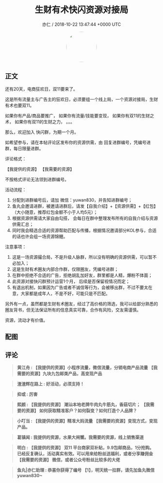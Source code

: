 <h1 align="center">生财有术快闪资源对接局</h1>
<p align="center">
    <a>亦仁 / 2018-10-22 13:47:44 &#43;0000 UTC</a>
</p>

<div align="center">
    <img src="https://images.zsxq.com/Fn3NQqCN8nuGF86yZPXSbEsl0mb3?e=1590940799&amp;token=kIxbL07-8jAj8w1n4s9zv64FuZZNEATmlU_Vm6zD:pfbNc8W3hS0oYG_hyXXh_rHMHuc=" width="100" height="100" style="border:1px solid;border-radius:50%; color:#ffffff"/>
</div>

## 正文

<div>
                 

还有20天，电商狂欢日，双11要来了。

这是所有流量主与广告主的狂欢日，必须要组一个线上局，一个资源对接局，生财有术也要双11。

如果你有产品/商品要推广，
如果你有流量/技能要变现，
如果你有双11的生财之术，
如果你有双11的生财之力，
。。。

那么，欢迎加入 快闪群，为期一个月。

如希望参与，请在本帖评论区发布你的资源供需，由 回复进群编号，凭编号进群，每日限量进群。

评论格式：

【我提供的资源】
【我需要的资源】

不按格式评论无法领到进群编号。

活动流程：

1. 分配到进群编号后，请加 微信：yuwan830，并告知进群编号；
2. 鱼丸会邀请进群，被邀请进群后，请发【自我介绍】&#43;【资源供需】&#43;【红包】（大小随意，推荐红包金额不小于人均5元）；
3. 根据资源供需请大家自由勾搭， 会每日在群中整理发布所有的自我介绍与资源供需汇总；
4. 同时我会精选合适的资源帮助匹配与传播，根据情况邀请部分KOL参与，合适的话也许会组一场资源锦鲤。 

注意事项：

1. 这是一场资源撮合局，不是升级人脉群，所以没有明确的资源供需，可以暂不必加入；
2. 这是生财有术圈友内部合作群，仅限圈友，凭编号进群；
3. 在群中拒绝不合适的广告，拒绝胡乱加好友，群里都是人精，爆粉不体面；
4. 此资源对接快闪群预计运营1个月， 后续是否保留视情况而定；
5. 有退出机制，如果因为广告或者不诚信等行为，会被移出群，不过不要太在意，大家都是成年人，不是不好，可能只是不匹配。

另外有一点，虽然都是生财有术圈友，经过了高价格的筛选，我可以给部分熟悉的圈友背书，但无法保证所有的信息真实可靠，合作有风险，交友需谨慎。 

资源，流动才有价值。
</div>

## 配图
<div class="image" align="center">

</div>

## 评论

<div align="left">
<div>

<blockquote >
<span> <strong>黄江舟 : 【我提供的资源】小程序流量，微信流量，分销电商产品流量
【我需要的资源】九块九包邮类产品，高变现产品 </strong></span>
</blockquote>

<blockquote >
<span> <strong>渣渣辉在路上 : 好活动，必须支持！ </strong></span>
</blockquote>

<blockquote >
<span> <strong>抑或 : 厉害 </strong></span>
</blockquote>

<blockquote >
<span> <strong>熙颜 : 【我提供的资源】
潮汕本地老牌牛肉丸牛筋丸，香菇切片；
【我需要的资源】
如何获取精准客户？如何裂变？如何打造个人品牌？ </strong></span>
</blockquote>

<blockquote >
<span> <strong>小叮当 : 【我提供的资源】精准大妈流量
【我需要的资源】变现方式，变现产品。 </strong></span>
</blockquote>

<blockquote >
<span> <strong>葛镇闻 : 我提供的资源，水果大闸蟹。我需要的资源，线上销售渠道 </strong></span>
</blockquote>

<blockquote >
<span> <strong>明白 : 【我提供的资源】
双11 平台商家双补贴，9.9包邮商品，1分抢购。已经反复确认，活动真实有效。可以用来给粉丝送福利，或者分享赚佣金
【我需要的资源】
微信，或者公众号粉丝比较多的大佬 </strong></span>
</blockquote>

<blockquote >
<span> <strong>鱼丸|亦仁助理 : 恭喜你获得了编号 【1】，明天统一拉群，请先加鱼丸微信yuwan830~ </strong></span>
</blockquote>

</div>
</div>